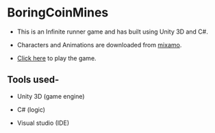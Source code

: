 # BoringCoinMines
* This is an Infinite runner game and has built using Unity 3D and C#.

* Characters and Animations are downloaded from [mixamo](https://www.mixamo.com/).

* [Click here](https://akshaykumar99.itch.io/boringcoinmines) to play the game.

## Tools used-

* Unity 3D (game engine)

* C# (logic)

* Visual studio (IDE)
